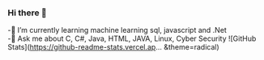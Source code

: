 ### Hi there 👋

<!--
**UmutcanMert/UmutcanMert** is a ✨ _special_ ✨ repository because its `README.md` (this file) appears on your GitHub profile.

Here are some ideas to get you started:


- 👯 I’m looking to collaborate on ...
- 🤔 I’m looking for help with ...
- 
- 📫 How to reach me: ...
- 😄 Pronouns: ...
- ⚡ Fun fact: ...
-->
-🌱 I’m currently learning  machine learning sql, javascript and .Net
<br>
-💬 Ask me about C, C#, Java, HTML, JAVA, Linux, Cyber Security
![GitHub Stats](https://github-readme-stats.vercel.ap... &theme=radical)
